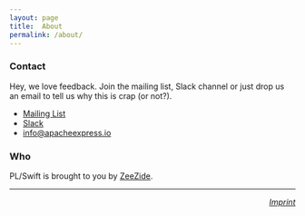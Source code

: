```yaml
---
layout: page
title:  About
permalink: /about/
---
```


### Contact

Hey, we love feedback. Join the mailing list, Slack channel or just drop us
an email to tell us why this is crap (or not?).

- [Mailing List](https://groups.google.com/d/forum/mod_swift)
- [Slack](http://slack.noze.io)
- [info@apacheexpress.io](mailto:info@apacheexpress.io)
  
### Who

PL/Swift is brought to you by
[ZeeZide](http://zeezide.de).

<hr />

<div style="text-align: right;">
  <i><a href="http://zeezide.com/contact.html">Imprint</a></i>
</div>
